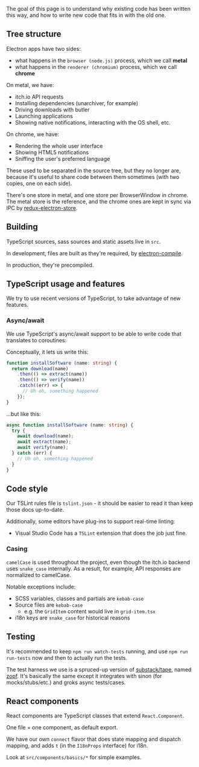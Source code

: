 
The goal of this page is to understand why existing code has been written
this way, and how to write new code that fits in with the old one.

## Tree structure

Electron apps have two sides:

  * what happens in the `browser (node.js)` process, which we call **metal**
  * what happens in the `renderer (chromium)` process, which we call **chrome**

On metal, we have:

  * itch.io API requests
  * Installing dependencies (unarchiver, for example)
  * Driving downloads with butler
  * Launching applications
  * Showing native notifications, interacting with the OS shell, etc.

On chrome, we have:

  * Rendering the whole user interface
  * Showing HTML5 notifications
  * Sniffing the user's preferred language

These used to be separated in the source tree, but they no longer are,
because it's useful to share code between them sometimes (with two copies,
one on each side).

There's one store in metal, and one store per BrowserWindow in chrome.
The metal store is the reference, and the chrome ones are kept in sync
via IPC by [redux-electron-store][].

[redux-electron-store]: https://github.com/samiskin/redux-electron-store

## Building

TypeScript sources, sass sources and static assets live in `src`.

In development, files are built as they're required, by [electron-compile](https://github.com/electron/electron-compile).

In production, they're precompiled.

## TypeScript usage and features

We try to use recent versions of TypeScript, to take advantage of new features.

### Async/await

We use TypeScript's async/await support to be able to write code that translates to coroutines:

Conceptually, it lets us write this:

```typescript
function installSoftware (name: string) {
  return download(name)
    .then(() => extract(name))
    .then(() => verify(name))
    .catch((err) => {
      // Uh oh, something happened
    });
}
```

...but like this:

```typescript
async function installSoftware (name: string) {
  try {
    await download(name);
    await extract(name);
    await verify(name);
  } catch (err) {
    // Uh oh, something happened
  }
}
```

## Code style

Our TSLint rules file is `tslint.json` - it should be easier to read it than
keep those docs up-to-date.

Additionally, some editors have plug-ins to support real-time linting:

  * Visual Studio Code has a `TSLint` extension that does the job just fine.

### Casing

`camelCase` is used throughout the project, even though the itch.io
backend uses `snake_case` internally. As a result, for example,
API responses are normalized to camelCase.

Notable exceptions include:

  * SCSS variables, classes and partials are `kebab-case`
  * Source files are `kebab-case`
    * e.g. the `GridItem` content would live in `grid-item.tsx`
  * i18n keys are `snake_case` for historical reasons

## Testing

It's recommended to keep `npm run watch-tests` running, and use `npm run run-tests`
now and then to actually run the tests.

The test harness we use is a spruced-up version of [substack/tape][], named
[zopf][]. It's basically the same except it integrates with sinon (for mocks/stubs/etc.)
and groks async tests/cases.

[substack/tape]: https://github.com/substack/tape
[zopf]: https://github.com/itchio/zopf

## React components

React components are TypeScript classes that extend `React.Component`.

One file = one component, as default export.

We have our own `connect` flavor that does state mapping and dispatch mapping,
and adds `t` (in the `I18nProps` interface) for i18n.

Look at `src/components/basics/*` for simple examples.
